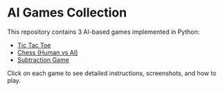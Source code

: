 # AI Games Collection

This repository contains 3 AI-based games implemented in Python:  
- [Tic Tac Toe](Tic-tac-toe_README.md)  
- [Chess (Human vs AI)](Chess_README.md)  
- [Subtraction Game](Subtraction-game_README.md)  

Click on each game to see detailed instructions, screenshots, and how to play.

